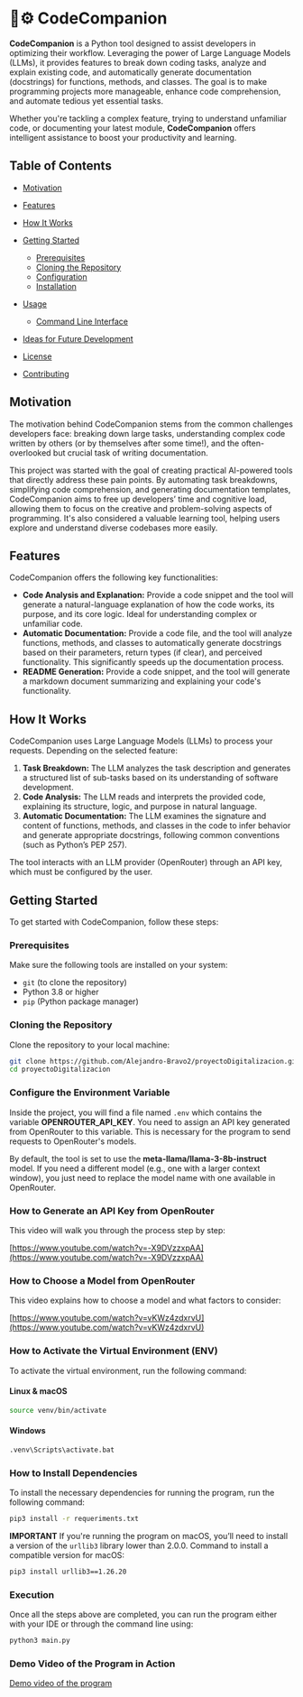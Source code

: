 # 🤖⚙️ CodeCompanion

**CodeCompanion** is a Python tool designed to assist developers in optimizing their workflow. Leveraging the power of Large Language Models (LLMs), it provides features to break down coding tasks, analyze and explain existing code, and automatically generate documentation (docstrings) for functions, methods, and classes. The goal is to make programming projects more manageable, enhance code comprehension, and automate tedious yet essential tasks.

Whether you're tackling a complex feature, trying to understand unfamiliar code, or documenting your latest module, **CodeCompanion** offers intelligent assistance to boost your productivity and learning.

## Table of Contents

* [Motivation](#motivation)
* [Features](#features)
* [How It Works](#how-it-works)
* [Getting Started](#getting-started)

  * [Prerequisites](#prerequisites)
  * [Cloning the Repository](#cloning-the-repository)
  * [Configuration](#Configure-the-Environment-Variable)
  * [Installation](#How-to-Install-Dependencies)
* [Usage](#usage)

  * [Command Line Interface](#command-line-interface)
* [Ideas for Future Development](#ideas-for-future-development)
* [License](https://github.com/Alejandro-Bravo2/proyectoDigitalizacion/blob/main/LICENSE)
* [Contributing](https://github.com/Alejandro-Bravo2/proyectoDigitalizacion/blob/main/CONTRIBUTING.md)

## Motivation

The motivation behind CodeCompanion stems from the common challenges developers face: breaking down large tasks, understanding complex code written by others (or by themselves after some time!), and the often-overlooked but crucial task of writing documentation.

This project was started with the goal of creating practical AI-powered tools that directly address these pain points. By automating task breakdowns, simplifying code comprehension, and generating documentation templates, CodeCompanion aims to free up developers’ time and cognitive load, allowing them to focus on the creative and problem-solving aspects of programming. It's also considered a valuable learning tool, helping users explore and understand diverse codebases more easily.

## Features

CodeCompanion offers the following key functionalities:

* **Code Analysis and Explanation:** Provide a code snippet and the tool will generate a natural-language explanation of how the code works, its purpose, and its core logic. Ideal for understanding complex or unfamiliar code.
* **Automatic Documentation:** Provide a code file, and the tool will analyze functions, methods, and classes to automatically generate docstrings based on their parameters, return types (if clear), and perceived functionality. This significantly speeds up the documentation process.
* **README Generation:** Provide a code snippet, and the tool will generate a markdown document summarizing and explaining your code's functionality.

## How It Works

CodeCompanion uses Large Language Models (LLMs) to process your requests. Depending on the selected feature:

1. **Task Breakdown:** The LLM analyzes the task description and generates a structured list of sub-tasks based on its understanding of software development.
2. **Code Analysis:** The LLM reads and interprets the provided code, explaining its structure, logic, and purpose in natural language.
3. **Automatic Documentation:** The LLM examines the signature and content of functions, methods, and classes in the code to infer behavior and generate appropriate docstrings, following common conventions (such as Python’s PEP 257).

The tool interacts with an LLM provider (OpenRouter) through an API key, which must be configured by the user.

## Getting Started

To get started with CodeCompanion, follow these steps:

### Prerequisites

Make sure the following tools are installed on your system:

* `git` (to clone the repository)
* Python 3.8 or higher
* `pip` (Python package manager)

### Cloning the Repository

Clone the repository to your local machine:

```bash
git clone https://github.com/Alejandro-Bravo2/proyectoDigitalizacion.git
cd proyectoDigitalizacion
```

### Configure the Environment Variable

Inside the project, you will find a file named `.env` which contains the variable **OPENROUTER\_API\_KEY**. You need to assign an API key generated from OpenRouter to this variable. This is necessary for the program to send requests to OpenRouter's models.

By default, the tool is set to use the **meta-llama/llama-3-8b-instruct** model. If you need a different model (e.g., one with a larger context window), you just need to replace the model name with one available in OpenRouter.

### How to Generate an API Key from OpenRouter

This video will walk you through the process step by step:

[https://www.youtube.com/watch?v=-X9DVzzxpAA](https://www.youtube.com/watch?v=-X9DVzzxpAA)

### How to Choose a Model from OpenRouter

This video explains how to choose a model and what factors to consider:

[https://www.youtube.com/watch?v=vKWz4zdxrvU](https://www.youtube.com/watch?v=vKWz4zdxrvU)

### How to Activate the Virtual Environment (ENV)

To activate the virtual environment, run the following command:

#### Linux & macOS

```bash
source venv/bin/activate
```

#### Windows

```cmd
.venv\Scripts\activate.bat
```

### How to Install Dependencies

To install the necessary dependencies for running the program, run the following command:

```bash
pip3 install -r requeriments.txt
```

**IMPORTANT**
If you're running the program on macOS, you’ll need to install a version of the `urllib3` library lower than 2.0.0.
Command to install a compatible version for macOS:

```bash
pip3 install urllib3==1.26.20
```

### Execution

Once all the steps above are completed, you can run the program either with your IDE or through the command line using:

```bash
python3 main.py
```

### Demo Video of the Program in Action

[Demo video of the program](https://drive.google.com/file/d/1ci-XAUK8N_b22Rk7IEg9hNaVzkRXXqxn/view?usp=sharing)

